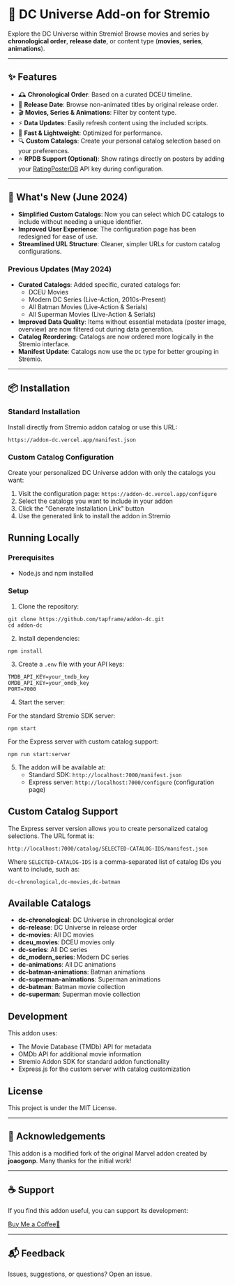 # 🦇 DC Universe Add-on for Stremio

Explore the DC Universe within Stremio! Browse movies and series by **chronological order**, **release date**, or content type (**movies**, **series**, **animations**).

---

## ✨ Features

*   🕰️ **Chronological Order**: Based on a curated DCEU timeline.
*   📅 **Release Date**: Browse non-animated titles by original release order.
*   🎬 **Movies, Series & Animations**: Filter by content type.
*   ⚡ **Data Updates**: Easily refresh content using the included scripts.
*   🚀 **Fast & Lightweight**: Optimized for performance.
*   🔍 **Custom Catalogs**: Create your personal catalog selection based on your preferences.
*   ⭐ **RPDB Support (Optional)**: Show ratings directly on posters by adding your [RatingPosterDB](https://ratingposterdb.com) API key during configuration.

---

## 🎉 What's New (June 2024)

*   **Simplified Custom Catalogs**: Now you can select which DC catalogs to include without needing a unique identifier.
*   **Improved User Experience**: The configuration page has been redesigned for ease of use.
*   **Streamlined URL Structure**: Cleaner, simpler URLs for custom catalog configurations.

### Previous Updates (May 2024)

*   **Curated Catalogs**: Added specific, curated catalogs for:
    *   DCEU Movies
    *   Modern DC Series (Live-Action, 2010s-Present)
    *   All Batman Movies (Live-Action & Serials)
    *   All Superman Movies (Live-Action & Serials)
*   **Improved Data Quality**: Items without essential metadata (poster image, overview) are now filtered out during data generation.
*   **Catalog Reordering**: Catalogs are now ordered more logically in the Stremio interface.
*   **Manifest Update**: Catalogs now use the `DC` type for better grouping in Stremio.

---

## 📦 Installation

### Standard Installation

Install directly from Stremio addon catalog or use this URL:
```
https://addon-dc.vercel.app/manifest.json
```

### Custom Catalog Configuration

Create your personalized DC Universe addon with only the catalogs you want:

1. Visit the configuration page: `https://addon-dc.vercel.app/configure`
2. Select the catalogs you want to include in your addon
3. Click the "Generate Installation Link" button
4. Use the generated link to install the addon in Stremio

## Running Locally

### Prerequisites
- Node.js and npm installed

### Setup
1. Clone the repository:
```
git clone https://github.com/tapframe/addon-dc.git
cd addon-dc
```

2. Install dependencies:
```
npm install
```

3. Create a `.env` file with your API keys:
```
TMDB_API_KEY=your_tmdb_key
OMDB_API_KEY=your_omdb_key
PORT=7000
```

4. Start the server:

For the standard Stremio SDK server:
```
npm start
```

For the Express server with custom catalog support:
```
npm run start:server
```

5. The addon will be available at:
   - Standard SDK: `http://localhost:7000/manifest.json`
   - Express server: `http://localhost:7000/configure` (configuration page)

## Custom Catalog Support

The Express server version allows you to create personalized catalog selections. The URL format is:

```
http://localhost:7000/catalog/SELECTED-CATALOG-IDS/manifest.json
```

Where `SELECTED-CATALOG-IDS` is a comma-separated list of catalog IDs you want to include, such as:
```
dc-chronological,dc-movies,dc-batman
```

## Available Catalogs

- **dc-chronological**: DC Universe in chronological order
- **dc-release**: DC Universe in release order
- **dc-movies**: All DC movies
- **dceu_movies**: DCEU movies only
- **dc-series**: All DC series
- **dc_modern_series**: Modern DC series
- **dc-animations**: All DC animations
- **dc-batman-animations**: Batman animations
- **dc-superman-animations**: Superman animations
- **dc-batman**: Batman movie collection
- **dc-superman**: Superman movie collection

## Development

This addon uses:
- The Movie Database (TMDb) API for metadata
- OMDb API for additional movie information
- Stremio Addon SDK for standard addon functionality
- Express.js for the custom server with catalog customization

## License

This project is under the MIT License.

---

## 🙏 Acknowledgements

This addon is a modified fork of the original Marvel addon created by **joaogonp**. Many thanks for the initial work!

---

## ☕ Support

If you find this addon useful, you can support its development:

[Buy Me a Coffee🍺](https://buymeacoffee.com/tapframe)

---

## 📬 Feedback

Issues, suggestions, or questions? Open an issue.
